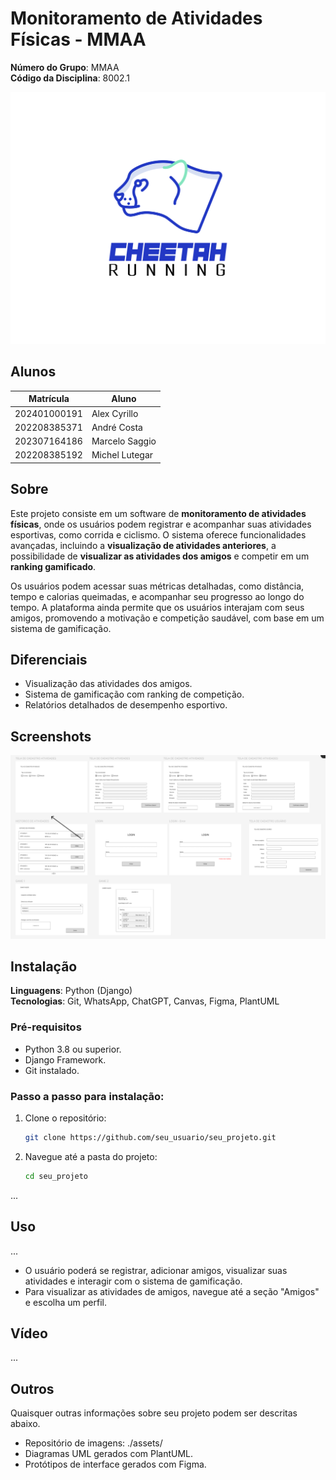 # Monitoramento de Atividades Físicas - MMAA

**Número do Grupo**: MMAA<br>
**Código da Disciplina**: 8002.1<br>

![img_1.png](img_1.png)

## Alunos
| Matrícula       | Aluno          |
| --------------- | -------------- |
| 202401000191    | Alex Cyrillo    |
| 202208385371    | André Costa     |
| 202307164186    | Marcelo Saggio  |
| 202208385192    | Michel Lutegar  |

## Sobre
Este projeto consiste em um software de **monitoramento de atividades físicas**, onde os usuários podem registrar e acompanhar suas atividades esportivas, como corrida e ciclismo. O sistema oferece funcionalidades avançadas, incluindo a **visualização de atividades anteriores**, a possibilidade de **visualizar as atividades dos amigos** e competir em um **ranking gamificado**.

Os usuários podem acessar suas métricas detalhadas, como distância, tempo e calorias queimadas, e acompanhar seu progresso ao longo do tempo. A plataforma ainda permite que os usuários interajam com seus amigos, promovendo a motivação e competição saudável, com base em um sistema de gamificação.

## Diferenciais
- Visualização das atividades dos amigos.
- Sistema de gamificação com ranking de competição.
- Relatórios detalhados de desempenho esportivo.

## Screenshots
![img_2.png](img_2.png)

## Instalação 
**Linguagens**: Python (Django)<br>
**Tecnologias**: Git, WhatsApp, ChatGPT, Canvas, Figma, PlantUML<br>

### Pré-requisitos
- Python 3.8 ou superior.
- Django Framework.
- Git instalado.

### Passo a passo para instalação:
1. Clone o repositório:
   ```bash
   git clone https://github.com/seu_usuario/seu_projeto.git
   ```
2. Navegue até a pasta do projeto:
   ```bash
   cd seu_projeto
   ```
...

## Uso 
...

- O usuário poderá se registrar, adicionar amigos, visualizar suas atividades e interagir com o sistema de gamificação.
- Para visualizar as atividades de amigos, navegue até a seção "Amigos" e escolha um perfil.

## Vídeo
...

## Outros 
Quaisquer outras informações sobre seu projeto podem ser descritas abaixo.
- Repositório de imagens: ./assets/
- Diagramas UML gerados com PlantUML.
- Protótipos de interface gerados com Figma.
